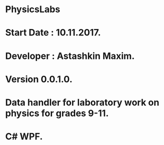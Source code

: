 # PhysicsLabs
# Start Date : 10.11.2017.
# Developer : Astashkin Maxim.
# Version 0.0.1.0.
# Data handler for laboratory work on physics for grades 9-11.
# C# WPF.



